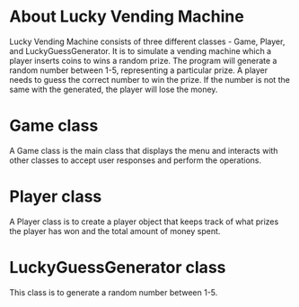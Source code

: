 # About Lucky Vending Machine
Lucky Vending Machine consists of three different classes - Game, Player, and LuckyGuessGenerator. It is to simulate a vending machine which a player inserts coins to wins a random prize. The program will generate a random number between 1-5, representing a particular prize. A player needs to guess the correct number to win the prize. If the number is not the same with the generated, the player will lose the money.

# Game class
A Game class is the main class that displays the menu and interacts with other classes to accept user responses and perform the operations.

# Player class
A Player class is to create a player object that keeps track of what prizes the player has won and the total amount of money spent.

# LuckyGuessGenerator class
This class is to generate a random number between 1-5.